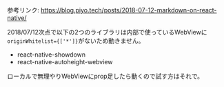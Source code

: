 参考リンク: https://blog.piyo.tech/posts/2018-07-12-markdown-on-react-native/

2018/07/12次点で以下の2つのライブラリは内部で使っているWebViewに`originWhitelist={['*']}`がないため動きません。

- react-native-showdown
- react-native-autoheight-webview

ローカルで無理やりWebViewにprop足したら動くので試す方はそれで。
